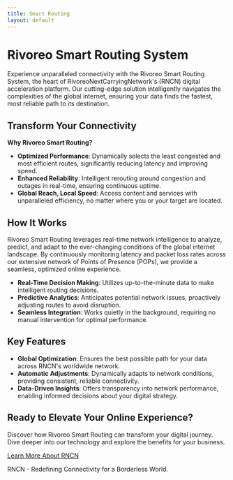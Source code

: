 ```yaml
---
title: Smart Routing
layout: default
---
```


# Rivoreo Smart Routing System

Experience unparalleled connectivity with the Rivoreo Smart Routing System, the heart of RivoreoNextCarryingNetwork's (RNCN) digital acceleration platform. Our cutting-edge solution intelligently navigates the complexities of the global internet, ensuring your data finds the fastest, most reliable path to its destination.

## Transform Your Connectivity

**Why Rivoreo Smart Routing?**

- **Optimized Performance**: Dynamically selects the least congested and most efficient routes, significantly reducing latency and improving speed.
- **Enhanced Reliability**: Intelligent rerouting around congestion and outages in real-time, ensuring continuous uptime.
- **Global Reach, Local Speed**: Access content and services with unparalleled efficiency, no matter where you or your target are located.

## How It Works

Rivoreo Smart Routing leverages real-time network intelligence to analyze, predict, and adapt to the ever-changing conditions of the global internet landscape. By continuously monitoring latency and packet loss rates across our extensive network of Points of Presence (POPs), we provide a seamless, optimized online experience.

- **Real-Time Decision Making**: Utilizes up-to-the-minute data to make intelligent routing decisions.
- **Predictive Analytics**: Anticipates potential network issues, proactively adjusting routes to avoid disruption.
- **Seamless Integration**: Works quietly in the background, requiring no manual intervention for optimal performance.

## Key Features

- **Global Optimization**: Ensures the best possible path for your data across RNCN's worldwide network.
- **Automatic Adjustments**: Dynamically adapts to network conditions, providing consistent, reliable connectivity.
- **Data-Driven Insights**: Offers transparency into network performance, enabling informed decisions about your digital strategy.

## Ready to Elevate Your Online Experience?

Discover how Rivoreo Smart Routing can transform your digital journey. Dive deeper into our technology and explore the benefits for your business.

[Learn More About RNCN](https://rncn.net)

RNCN - Redefining Connectivity for a Borderless World.

